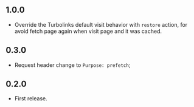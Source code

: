 1.0.0
-----

- Override the Turbolinks default visit behavior with `restore` action, for avoid fetch page again when visit page and it was cached.

0.3.0
-----

- Request header change to `Purpose: prefetch`;

0.2.0
-----

- First release.
